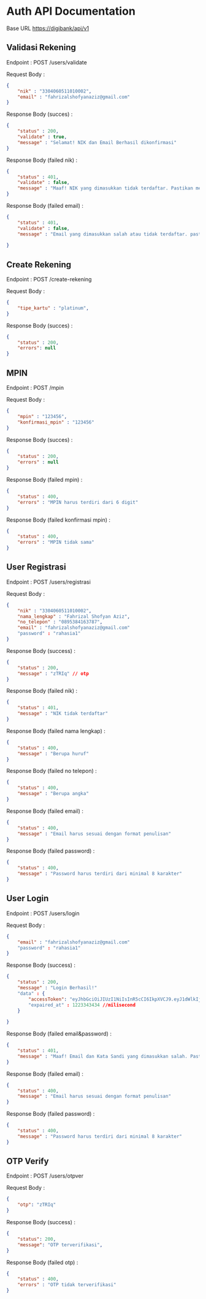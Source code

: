 # Auth API Documentation

Base URL [https://digibank/api/v1](https://digibank/api/v1)

## Validasi Rekening



Endpoint : POST /users/validate

Request Body :

```json
{
    "nik" : "3304060511010002",
    "email" : "fahrizalshofyanaziz@gmail.com"
}
```

Response Body (succes) :

```json
{
    "status" : 200,
    "validate" : true,
    "message" : "Selamat! NIK dan Email Berhasil dikonfirmasi"
}
```


Response Body (failed nik) :

```json
{
    "status" : 401,
    "validate" : false,
    "message" : "Maaf! NIK yang dimasukkan tidak terdaftar. Pastikan memasukkan NIK yang benar"
}
```


Response Body (failed email) :

```json
{
    "status" : 401,
    "validate" : false,
    "message" : "Email yang dimasukkan salah atau tidak terdaftar. pastikan email benar atau silahkan registrasi dahulu"
    
}
```


## Create Rekening



Endpoint : POST /create-rekening

Request Body :

```json
{
    "tipe_kartu" : "platinum",
}
```

Response Body (succes) :

```json
{
    "status" : 200,
    "errors": null
}
```



## MPIN



Endpoint : POST /mpin

Request Body :

```json
{
    "mpin" : "123456",
    "konfirmasi_mpin" : "123456"
}
```

Response Body (succes) :

```json
{
    "status" : 200,
    "errors" : null
}
```


Response Body (failed mpin) :

```json
{
    "status" : 400,
    "errors" : "MPIN harus terdiri dari 6 digit"
}
```


Response Body (failed konfirmasi mpin) :

```json
{
    "status" : 400,
    "errors" : "MPIN tidak sama"
}
```


## User Registrasi



Endpoint : POST /users/registrasi

Request Body :

```json
{
    "nik" : "3304060511010002",
    "nama_lengkap" : "Fahrizal Shofyan Aziz",
    "no_telepon" : "0895384163787",
    "email" : "fahrizalshofyanaziz@gmail.com"
    "password" : "rahasia1"
}
```

Response Body (success) :

```json
{
    "status" : 200,
    "message" : "zTRIq" // otp
}
```


Response Body (failed nik) :

```json
{
    "status" : 401,
    "message" : "NIK tidak terdaftar"
}
```


Response Body (failed nama lengkap) :

```json
{
    "status" : 400,
    "message" : "Berupa huruf"
}
```


Response Body (failed no telepon) :

```json
{
    "status" : 400,
    "message" : "Berupa angka"
}
```


Response Body (failed email) :

```json
{
    "status" : 400,
    "message" : "Email harus sesuai dengan format penulisan"
}
```

Response Body (failed password) :

```json
{
    "status" : 400,
    "message" : "Password harus terdiri dari minimal 8 karakter"
}
```



## User Login



Endpoint : POST /users/login

Request Body :

```json
{
    "email" : "fahrizalshofyanaziz@gmail.com"
    "password" : "rahasia1"
}
```

Response Body (success) :

```json
{
    "status" : 200,
    "message" : "Login Berhasil!"
    "data" : {
        "accessToken": "eyJhbGciOiJIUzI1NiIsInR5cCI6IkpXVCJ9.eyJ1dWlkIjoiYTQzNjUzYjEtMjk2Ni00NDY1LWE0YjktZjRmYmM0OTE3NzVhIiwiaWF0IjoxNjg2MzIxMzQ0LCJleHAiOjE2ODYzMjE2NDR9.mzHMPKXzlOkHpRFAq3Sol5ALtc5TH0l_o4aN4YZxLMA"
        "expaired_at" : 1223343434 //milisecond
    }
    
}
```


Response Body (failed email&password) :

```json
{
    "status" : 401,
    "message" : "Maaf! Email dan Kata Sandi yang dimasukkan salah. Pastikan Email dan Kata Sandi benar."
}
```


Response Body (failed email) :

```json
{
    "status" : 400,
    "message" : "Email harus sesuai dengan format penulisan"
}
```

Response Body (failed password) :

```json
{
    "status" : 400,
    "message" : "Password harus terdiri dari minimal 8 karakter"
}
```


## OTP Verify



Endpoint : POST /users/otpver

Request Body :

```json
{
    "otp": "zTRIq"
}
```

Response Body (success) :

```json
{
    "status": 200,
    "message": "OTP terverifikasi",
}
```


Response Body (failed otp) :

```json
{
    "status" : 400,
    "errors" : "OTP tidak terverifikasi"
}
```

